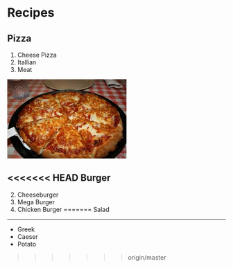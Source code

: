 Recipes
=======

Pizza
-----

1. Cheese Pizza
1. Itallian
1. Meat

![This is a Pizza](/pizza.jpg "Grand Pizza")

<<<<<<< HEAD
Burger
------

2. Cheeseburger
3. Mega Burger
4. Chicken Burger
=======
Salad
-----

- Greek
- Caeser
- Potato
>>>>>>> origin/master
